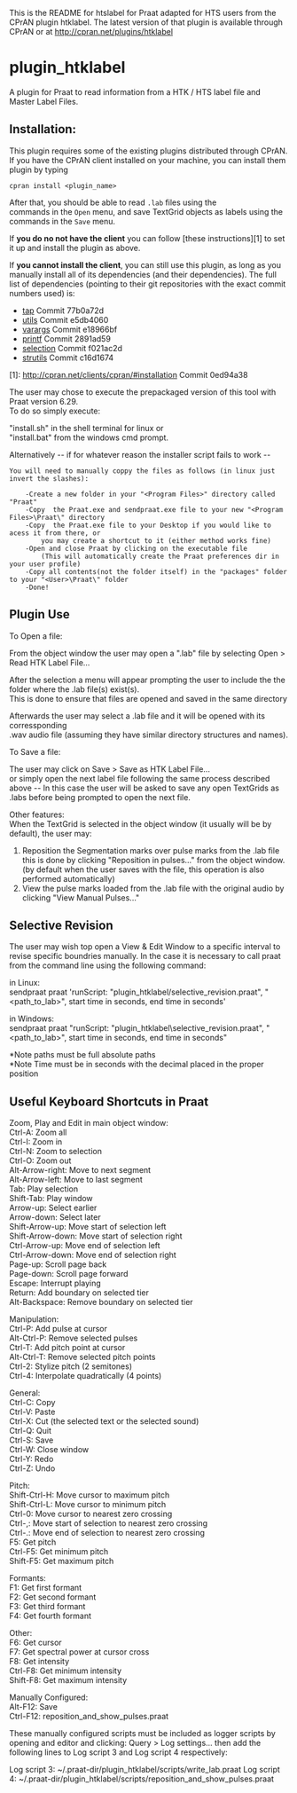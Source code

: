 This is the README for htslabel for Praat adapted for HTS users from the CPrAN plugin htklabel.
The latest version of that plugin is available through CPrAN or at <http://cpran.net/plugins/htklabel>  
  
# plugin_htklabel  
  
A plugin for Praat to read information from a HTK / HTS label file and  
Master Label Files.  
  
## Installation:  

This plugin requires some of the existing plugins distributed through CPrAN.  
If you have the CPrAN client installed on your machine, you can install them  
plugin by typing  

    cpran install <plugin_name>  

After that, you should be able to read `.lab` files using the  
commands in the `Open` menu, and save TextGrid objects as labels using the  
commands in the `Save` menu.  

If **you do no not have the client** you can follow [these instructions][1] 
to set it up and install the plugin as above.

If **you cannot install the client**, you can still use this plugin, as long
as you manually install all of its dependencies (and their dependencies).
The full list of dependencies (pointing to their git repositories with the exact commit numbers used) is:

* [tap](https://gitlab.com/cpran/plugin_tap) Commit 77b0a72d
* [utils](https://gitlab.com/cpran/plugin_utils) Commit e5db4060
* [varargs](https://gitlab.com/cpran/plugin_varargs) Commit e18966bf
* [printf](https://gitlab.com/cpran/plugin_printf) Commit 2891ad59
* [selection](https://gitlab.com/cpran/plugin_selection) Commit f021ac2d
* [strutils](https://gitlab.com/cpran/plugin_strutils) Commit c16d1674

[1]: http://cpran.net/clients/cpran/#installation Commit 0ed94a38

The user may chose to execute the prepackaged version of this tool with Praat version 6.29.  
To do so simply execute:  
  
"install.sh" in the shell terminal for linux or  
"install.bat" from the windows cmd prompt.  

Alternatively -- if for whatever reason the installer script fails to work --

	You will need to manually coppy the files as follows (in linux just invert the slashes):

		-Create a new folder in your "<Program Files>" directory called "Praat"
		-Copy  the Praat.exe and sendpraat.exe file to your new "<Program Files>\Praat\" directory 
		-Copy  the Praat.exe file to your Desktop if you would like to acess it from there, or 
			you may create a shortcut to it (either method works fine)
		-Open and close Praat by clicking on the executable file 
			(This will automatically create the Praat preferences dir in your user profile)
		-Copy all contents(not the folder itself) in the "packages" folder to your "<User>\Praat\" folder
		-Done!
  
## Plugin Use  
  
To Open a file:  
 
From the object window the user may open a ".lab" file by selecting Open > Read HTK Label File...  
  
After the selection a menu will appear prompting the user to include the the folder where the .lab file(s) exist(s).  
This is done to ensure that files are opened and saved in the same directory  

Afterwards the user may select a .lab file and it will be opened with its corressponding  
.wav audio file (assuming they have similar directory structures and names).  
 
To Save a file:  
  
The user may click on Save > Save as HTK Label File...  
or simply open the next label file following the same process described above -- In this case the user will be asked to save any open TextGrids as .labs before being prompted to open the next file.  
  
Other features:  
When the TextGrid is selected in the object window (it usually will be by default), the user may:  
1. Reposition the Segmentation marks over pulse marks from the .lab file  
	this is done by clicking "Reposition in pulses..." from the object window. (by default when the user saves with the file, this operation is also performed automatically)  
2. View the pulse marks loaded from the .lab file with the original audio by clicking "View Manual Pulses..."  
  
## Selective Revision  
  
The user may wish top open a View & Edit Window to a specific interval to revise specific boundries manually.  In the case it is necessary to call praat from the command line using the following command:  
  
in Linux:  
sendpraat praat 'runScript: "plugin_htklabel/selective_revision.praat", "<path_to_lab>", start time in seconds, end time in seconds'  

in Windows:  
sendpraat praat "runScript: \"plugin_htklabel\selective_revision.praat\", \"<path_to_lab>\", start time in seconds, end time in seconds"  

*Note paths must be full absolute paths  
*Note Time must be in seconds with the decimal placed in the proper position  

## Useful Keyboard Shortcuts in Praat  
  
Zoom, Play and Edit in main object window:  
  Ctrl-A: Zoom all  
  Ctrl-I: Zoom in  
  Ctrl-N: Zoom to selection  
  Ctrl-O: Zoom out  
  Alt-Arrow-right: Move to next segment  
  Alt-Arrow-left: Move to last segment  
  Tab: Play selection  
  Shift-Tab: Play window  
  Arrow-up: Select earlier  
  Arrow-down: Select later  
  Shift-Arrow-up: Move start of selection left  
  Shift-Arrow-down: Move start of selection right  
  Ctrl-Arrow-up: Move end of selection left  
  Ctrl-Arrow-down: Move end of selection right  
  Page-up: Scroll page back  
  Page-down: Scroll page forward  
  Escape: Interrupt playing  
  Return: Add boundary on selected tier  
  Alt-Backspace: Remove boundary on selected tier  
  
  
Manipulation:  
  Ctrl-P: Add pulse at cursor  
  Alt-Ctrl-P: Remove selected pulses  
  Ctrl-T: Add pitch point at cursor  
  Alt-Ctrl-T: Remove selected pitch points  
  Ctrl-2: Stylize pitch (2 semitones)  
  Ctrl-4: Interpolate quadratically (4 points)  
  
General:  
  Ctrl-C: Copy  
  Ctrl-V: Paste  
  Ctrl-X: Cut (the selected text or the selected sound)  
  Ctrl-Q: Quit  
  Ctrl-S: Save  
  Ctrl-W: Close window  
  Ctrl-Y: Redo  
  Ctrl-Z: Undo  
  
Pitch:  
  Shift-Ctrl-H: Move cursor to maximum pitch  
  Shift-Ctrl-L: Move cursor to minimum pitch  
  Ctrl-0: Move cursor to nearest zero crossing  
  Ctrl-,: Move start of selection to nearest zero crossing  
  Ctrl-.: Move end of selection to nearest zero crossing  
  F5: Get pitch  
  Ctrl-F5: Get minimum pitch  
  Shift-F5: Get maximum pitch  
  
Formants:  
  F1: Get first formant  
  F2: Get second formant  
  F3: Get third formant  
  F4: Get fourth formant  
  
Other:  
  F6: Get cursor  
  F7: Get spectral power at cursor cross  
  F8: Get intensity  
  Ctrl-F8: Get minimum intensity  
  Shift-F8: Get maximum intensity  
  
Manually Configured:  
  Alt-F12: Save  
  Ctrl-F12: reposition_and_show_pulses.praat 

These manually configured scripts must be included as logger scripts by opening and editor and clicking:
Query > Log settings...
then add the following lines to Log script 3 and Log script 4 respectively:

Log script 3: ~/.praat-dir/plugin_htklabel/scripts/write_lab.praat
Log script 4: ~/.praat-dir/plugin_htklabel/scripts/reposition_and_show_pulses.praat
